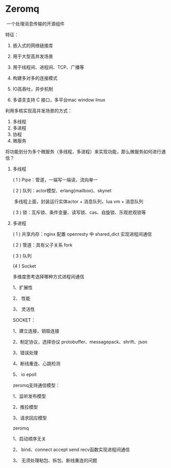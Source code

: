 # Zeromq

​    一个处理消息传输的开源组件

特征：

1. 嵌入式的网络链接库

2. 用于大型高并发场景
3. 用于线程间、进程间、TCP、广播等
4. 构建多对多的连接模式
5. IO高吞吐，异步机制
6. 多语言支持 C 接口，多平台mac  window  linux



利用多核实现高并发场景的方式：

1. 多线程
2. 多进程
3. 协程
4. 微服务



将功能划分为多个微服务（多线程，多进程）来实现功能，那么微服务如何进行通信？

1. 多线程

   ( 1 )  Pipe：管道，一端写一端读，流向单一

   ( 2 )  队列：actor模型、erlang(mailbox)、skynet

   ​		多线程上面，封装运行实体actor + 消息队列，lua vm + 消息队列

   ( 3 )  锁：互斥锁、条件变量、读写锁、cas、自旋锁、乐观悲观锁等

   

2. 多进程

   ( 1 )  共享内存：nginx 配置 openresty 中 shared_dict 实现进程间通信

   ( 2 )  管道：具有父子关系 fork

   ( 3 )  队列

   (4 )  Socket

   

   

   多维度思考选择哪种方式进程间通信

   1、扩展性

   2、 性能

   3、 灵活性

   

   SOCKET：

   1、建立连接，销毁连接

   2、制定协议，选择协议  protobuffer、messagepack、shrift、json

   3、错误处理

   4、断线重连、心跳检测

   5、 io  epoll

   

   zeromq支持通信模型：

   1、监听发布模型

   2、推拉模型

   3、请求回应模型

   

   zeromq

   1、启动顺序无关

   2、 bind、connect  accept  send  recv函数实现进程间通信

   3、 无须处理粘包、拆包、断线重连的问题

   

   

   
